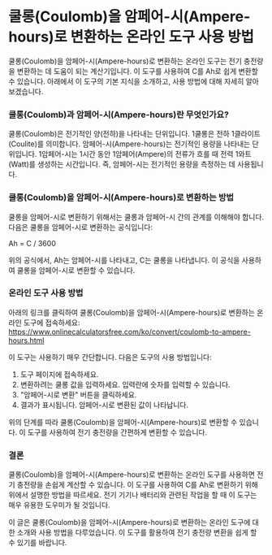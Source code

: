 쿨롱(Coulomb)을 암페어-시(Ampere-hours)로 변환하는 온라인 도구 사용 방법
===================================================

쿨롱(Coulomb)을 암페어-시(Ampere-hours)로 변환하는 온라인 도구는 전기 충전량을 변환하는 데 도움이 되는 계산기입니다. 이 도구를 사용하여 C를 Ah로 쉽게 변환할 수 있습니다. 아래에서 이 도구의 기본 지식을 소개하고, 사용 방법에 대해 자세히 알아보겠습니다.

### 쿨롱(Coulomb)과 암페어-시(Ampere-hours)란 무엇인가요?

쿨롱(Coulomb)은 전기적인 양(전하)을 나타내는 단위입니다. 1쿨롱은 전하 1클라이트(Coulite)를 의미합니다. 암페어-시(Ampere-hours)는 전기적인 용량을 나타내는 단위입니다. 1암페어-시는 1시간 동안 1암페어(Ampere)의 전류가 흐를 때 전력 1와트(Watt)를 생성하는 시간입니다. 즉, 암페어-시는 전기적인 용량을 측정하는 데 사용됩니다.

### 쿨롱(Coulomb)을 암페어-시(Ampere-hours)로 변환하는 방법

쿨롱을 암페어-시로 변환하기 위해서는 쿨롱과 암페어-시 간의 관계를 이해해야 합니다. 다음은 쿨롱을 암페어-시로 변환하는 공식입니다:

Ah = C / 3600

위의 공식에서, Ah는 암페어-시를 나타내고, C는 쿨롱을 나타냅니다. 이 공식을 사용하여 쿨롱을 암페어-시로 변환할 수 있습니다.

### 온라인 도구 사용 방법

아래의 링크를 클릭하여 쿨롱(Coulomb)을 암페어-시(Ampere-hours)로 변환하는 온라인 도구에 접속하세요: <https://www.onlinecalculatorsfree.com/ko/convert/coulomb-to-ampere-hours.html>

이 도구는 사용하기 매우 간단합니다. 다음은 도구의 사용 방법입니다:

1. 도구 페이지에 접속하세요.
2. 변환하려는 쿨롱 값을 입력하세요. 입력란에 숫자를 입력할 수 있습니다.
3. "암페어-시로 변환" 버튼을 클릭하세요.
4. 결과가 표시됩니다. 암페어-시로 변환된 값이 나타납니다.

위의 단계를 따라 쿨롱(Coulomb)을 암페어-시(Ampere-hours)로 변환할 수 있습니다. 이 도구를 사용하여 전기 충전량을 간편하게 변환할 수 있습니다.

### 결론

쿨롱(Coulomb)을 암페어-시(Ampere-hours)로 변환하는 온라인 도구를 사용하면 전기 충전량을 손쉽게 계산할 수 있습니다. 이 도구를 사용하여 C를 Ah로 변환하기 위해 위에서 설명한 방법을 따르세요. 전기 기기나 배터리와 관련된 작업을 할 때 이 도구는 매우 유용한 도우미가 될 것입니다.

이 글은 쿨롱(Coulomb)을 암페어-시(Ampere-hours)로 변환하는 온라인 도구에 대한 소개와 사용 방법을 다루었습니다. 이 도구를 활용하여 전기 충전량 변환을 쉽게 할 수 있기를 바랍니다.